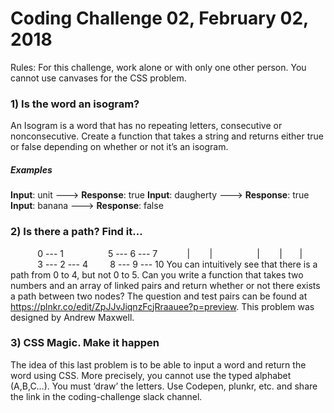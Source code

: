 # Coding Challenge 02, February 02, 2018
Rules: For this challenge, work alone or with only one other person. You cannot use canvases for the CSS problem.

### 1) Is the word an isogram?
An Isogram is a word that has no repeating letters, consecutive or nonconsecutive. Create a function that takes a string and returns either true or false depending on whether or not it’s an isogram.

##### **Examples**
**Input**: unit ---> **Response**: true
**Input**: daugherty ---> **Response**: true
**Input**: banana ---> **Response**: false

### 2) Is there a path? Find it...
&nbsp;&nbsp;&nbsp;&nbsp;&nbsp;&nbsp;&nbsp;&nbsp;&nbsp;&nbsp; 0 \-\-\- 1 &nbsp;&nbsp;&nbsp;&nbsp;&nbsp;&nbsp;&nbsp;&nbsp;&nbsp;&nbsp;&nbsp;&nbsp;&nbsp;&nbsp;&nbsp;&nbsp; 5 \-\-\- 6 \-\-\- 7
&nbsp;&nbsp;&nbsp;&nbsp;&nbsp;&nbsp;&nbsp;&nbsp;&nbsp;&nbsp; | &nbsp;&nbsp;&nbsp;&nbsp;&nbsp;&nbsp; | &nbsp; &nbsp;&nbsp;&nbsp;&nbsp;&nbsp;&nbsp;&nbsp;&nbsp;&nbsp;&nbsp;&nbsp;&nbsp;&nbsp;&nbsp;&nbsp;| &nbsp;&nbsp;&nbsp;&nbsp;&nbsp;&nbsp; | &nbsp;&nbsp;&nbsp;&nbsp;&nbsp; |
&nbsp;&nbsp;&nbsp;&nbsp;&nbsp;&nbsp;&nbsp;&nbsp;&nbsp;&nbsp; 3 \-\-\- 2 \-\-\- 4 &nbsp;&nbsp;&nbsp;&nbsp;&nbsp;&nbsp;&nbsp; 8 \-\-\- 9 \-\-\- 10
You can intuitively see that there is a path from 0 to 4, but not 0 to 5. Can you write a function that takes two numbers and an array of linked pairs and return whether or not there exists a path between two nodes? The question and test pairs can be found at https://plnkr.co/edit/ZpJJvJiqnzFcjRraauee?p=preview. This problem was designed by Andrew Maxwell.

### 3) CSS Magic. Make it happen
The idea of this last problem is to be able to input a word and return the word using CSS. More precisely, you cannot use the typed alphabet (A,B,C…). You must ‘draw’ the letters. Use Codepen, plunkr, etc. and share the link in the coding-challenge slack channel.